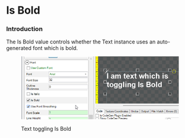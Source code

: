 # Is Bold

### Introduction

The Is Bold value controls whether the Text instance uses an auto-generated font which is bold.

<figure><img src="../../.gitbook/assets/10_06 31 43.gif" alt=""><figcaption><p>Text toggling Is Bold</p></figcaption></figure>
